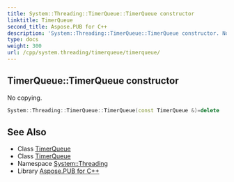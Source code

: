 ```yaml
---
title: System::Threading::TimerQueue::TimerQueue constructor
linktitle: TimerQueue
second_title: Aspose.PUB for C++
description: 'System::Threading::TimerQueue::TimerQueue constructor. No copying in C++.'
type: docs
weight: 300
url: /cpp/system.threading/timerqueue/timerqueue/
---
```

## TimerQueue::TimerQueue constructor


No copying.

```cpp
System::Threading::TimerQueue::TimerQueue(const TimerQueue &)=delete
```

## See Also

* Class [TimerQueue](../)
* Class [TimerQueue](../)
* Namespace [System::Threading](../../)
* Library [Aspose.PUB for C++](../../../)
